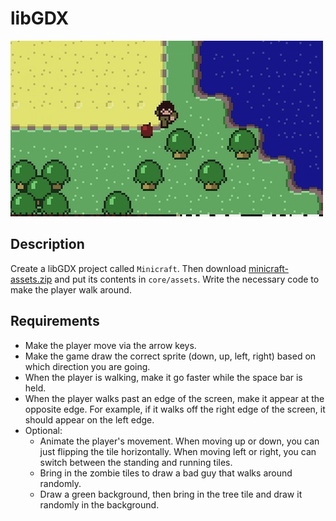 # libGDX

![screenshot](screenshot.jpg)

## Description

Create a libGDX project called `Minicraft`. Then download [minicraft-assets.zip](https://github.com/oakes/java-assignments/raw/master/curriculum/assets/minicraft-assets.zip) and put its contents in `core/assets`. Write the necessary code to make the player walk around.

## Requirements

* Make the player move via the arrow keys.
* Make the game draw the correct sprite (down, up, left, right) based on which direction you are going.
* When the player is walking, make it go faster while the space bar is held.
* When the player walks past an edge of the screen, make it appear at the opposite edge. For example, if it walks off the right edge of the screen, it should appear on the left edge.
* Optional:
  * Animate the player's movement. When moving up or down, you can just flipping the tile horizontally. When moving left or right, you can switch between the standing and running tiles.
  * Bring in the zombie tiles to draw a bad guy that walks around randomly.
  * Draw a green background, then bring in the tree tile and draw it randomly in the background.
